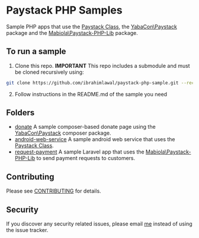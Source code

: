 # Paystack PHP Samples
Sample PHP apps that use the [Paystack Class](https://github.com/yabacon/paystack-class), the [YabaCon\Paystack](https://packagist.org/packages/yabacon/paystack-php) package and the [Mabiola\Paystack-PHP-Lib](https://packagist.org/packages/mabiola/paystack-php-lib) package.

## To run a sample
1. Clone this repo. 
**IMPORTANT** 
This repo includes a submodule and must be cloned recursively using:
```bash
git clone https://github.com/ibrahimlawal/paystack-php-sample.git --recursive
```

2. Follow instructions in the README.md of the sample you need

## Folders

* [donate](donate) A sample composer-based donate page using the [YabaCon\Paystack](https://packagist.org/packages/yabacon/paystack-php) composer package.
* [android-web-service](android-web-service) A sample android web service that uses the [Paystack Class](https://github.com/yabacon/paystack-class).
* [request-payment](request-payment) A sample Laravel app that uses the [Mabiola\Paystack-PHP-Lib](https://packagist.org/packages/mabiola/paystack-php-lib) to send payment requests to customers.

## Contributing

Please see [CONTRIBUTING](CONTRIBUTING.md) for details.

## Security

If you discover any security related issues, please email [me](mailto:ibrahim@lawal.me) instead of using the issue tracker.


